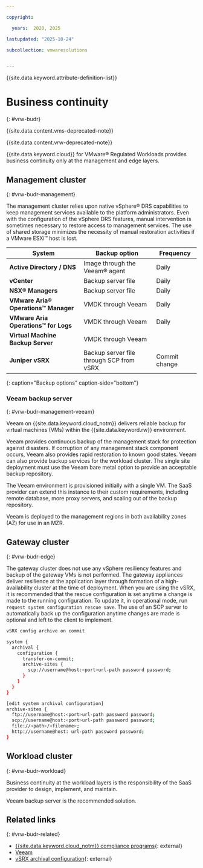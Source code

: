 ```yaml
---

copyright:

  years:  2020, 2025

lastupdated: "2025-10-24"

subcollection: vmwaresolutions


---
```


{{site.data.keyword.attribute-definition-list}}

# Business continuity
{: #vrw-budr}

{{site.data.content.vms-deprecated-note}}

{{site.data.content.vrw-deprecated-note}}

{{site.data.keyword.cloud}} for VMware® Regulated Workloads provides business continuity only at the management and edge layers.

## Management cluster
{: #vrw-budr-management}

The management cluster relies upon native vSphere® DRS capabilities to keep management services available to the platform administrators. Even with the configuration of the vSphere DRS features, manual intervention is sometimes necessary to restore access to management services. The use of shared storage minimizes the necessity of manual restoration activities if a VMware ESXi™ host is lost.

| System | Backup option | Frequency |
|---|---|---
|**Active Directory / DNS** | Image through the Veeam® agent | Daily |
|**vCenter** | Backup server file| Daily |
|**NSX® Managers** | Backup server file | Daily|
|**VMware Aria® Operations™ Manager** | VMDK through Veeam | Daily |
|**VMware Aria Operations™ for Logs** | VMDK through Veeam | Daily |
|**Virtual Machine Backup Server** | VMDK through Veeam| |
|**Juniper vSRX** | Backup server file through SCP from vSRX | Commit change |
{: caption="Backup options" caption-side="bottom"}

### Veeam backup server
{: #vrw-budr-management-veeam}

Veeam on {{site.data.keyword.cloud_notm}} delivers reliable backup for virtual machines (VMs) within the {{site.data.keyword.rw}} environment.

Veeam provides continuous backup of the management stack for protection against disasters. If corruption of any management stack component occurs, Veeam also provides rapid restoration to known good states. Veeam can also provide backup services for the workload cluster. The single site deployment must use the Veeam bare metal option to provide an acceptable backup repository.

The Veeam environment is provisioned initially with a single VM. The SaaS provider can extend this instance to their custom requirements, including remote database, more proxy servers, and scaling out of the backup repository.

Veeam is deployed to the management regions in both availability zones (AZ) for use in an MZR.

## Gateway cluster
{: #vrw-budr-edge}

The gateway cluster does not use any vSphere resiliency features and backup of the gateway VMs is not performed. The gateway appliances deliver resilience at the application layer through formation of a high-availability cluster at the time of deployment. When you are using the vSRX, it is recommended that the rescue configuration is set anytime a change is made to the running configuration. To update it, in operational mode, run `request system configuration rescue save`. The use of an SCP server to automatically back up the configuration anytime changes are made is optional and left to the client to implement.

```sh
vSRX config archive on commit

system {
  archival {
    configuration {
      transfer-on-commit;
      archive-sites {
        scp://username@host:<port>url-path password password;
      }
    }
  }
}

[edit system archival configuration]
archive-sites {
  ftp://username@host:<port>url-path password password;
  scp://username@host:<port>url-path password password;
  file://<path>/<filename>;
  http://username@host: url-path password password;
}

```

## Workload cluster
{: #vrw-budr-workload}

Business continuity at the workload layers is the responsibility of the SaaS provider to design, implement, and maintain.

Veeam backup server is the recommended solution.

## Related links
{: #vrw-budr-related}

* [{{site.data.keyword.cloud_notm}} compliance programs](https://www.ibm.com/products/cloud/compliance){: external}
* [Veeam](/docs/vmwaresolutions?topic=vmwaresolutions-veeamvm_overview)
* [vSRX archival configuration](https://www.juniper.net/documentation/us/en/software/junos/cli/topics/task/junos-software-system-management-router-configuration-archiving.html#id-10944516){: external}
